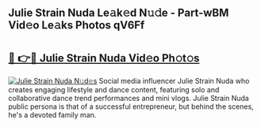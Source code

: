 ## Julie Strain Nuda Le𝚊k𝚎d N𝚞𝚍e - Part-wBM Vid𝚎o Le𝚊ks Photos qV6Ff

# <h2><a href="http://fbbuhav.evod.top/?m=Julie+Strain+Nuda">🔗 👉🔴 Julie Strain Nuda Vid𝚎o Ph𝚘t𝚘s</a></h2>

[![Julie Strain Nuda N𝚞d𝚎s](https://i.imgur.com/8V9OHl7.gif)](http://fbbuhav.evod.top/?m=Julie+Strain+Nuda)
Social media influencer Julie Strain Nuda who creates engaging lifestyle and dance content, featuring solo and collaborative dance trend performances and mini vlogs. Julie Strain Nuda public persona is that of a successful entrepreneur, but behind the scenes, he's a devoted family man. 
